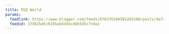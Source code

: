 ```yaml
---
title: RSE World
params:
  feedlink: https://www.blogger.com/feeds/676376346581265106/posts/default
  feedid: 374b2b45c6165ab545bcdbb585c7c0a1
---
```

